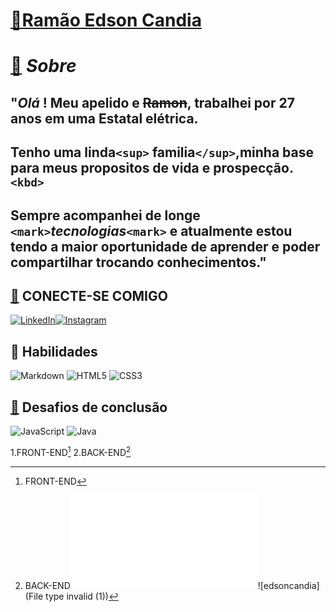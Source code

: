 # [🔗Ramão Edson Candia](https://www.notion.so/rec-fullstackRam-o-Edson-Candia-e0c82ecded424af89c2de437935f78b3?pvs=4)

# [🔗](https://example.com/)  _Sobre_

## "_Olá_ !  Meu apelido e ~~Ramon~~, trabalhei por 27 anos em uma Estatal elétrica.

## Tenho uma linda`<sup>` familia`</sup>`,minha base para meus propositos de vida e prospecção.`<kbd>`

## Sempre acompanhei  de longe **`<mark>`_tecnologias_`<mark>`** e atualmente estou tendo a maior oportunidade de aprender e poder compartilhar trocando conhecimentos."

## [🔗](https://www.elinkedin%20edson_candia&)  CONECTE-SE COMIGO


[![LinkedIn](https://img.shields.io/badge/LinkedIn-000?style=for-the-badge&logo=linkedin&logoColor=0E76A8)](https://www.linkedin.com/in/SEUUSERNAME/)[![Instagram](https://img.shields.io/badge/Instagram-000?style=for-the-badge&logo=instagram)](https://www.instagram.com/https:/ramaoedsoncandia/)

## 🔗 Habilidades 
![Markdown](https://img.shields.io/badge/Markdown-000?style=for-the-badge&logo=markdown)  ![HTML5](https://img.shields.io/badge/HTML5-000?style=for-the-badge&logo=html5)  ![CSS3](https://img.shields.io/badge/CSS3-000?style=for-the-badge&logo=css3&logoColor=264CE4)

## [🔗](https://example.com/)   Desafios de conclusão

![JavaScript](https://img.shields.io/badge/JavaScript-000?style=for-the-badge&logo=javascript)  ![Java](https://img.shields.io/badge/Java-000?style=for-the-badge&logo=java) 

1.FRONT-END[^1]
2.BACK-END[^2]

[^1]: FRONT-END
    
[^2]: BACK-END![edsoncandia](/assets/edsoncandia.md)![edsoncandia](File type invalid (1))
